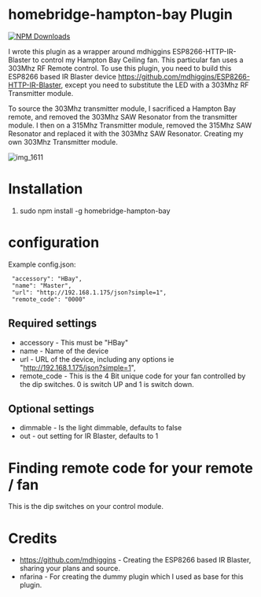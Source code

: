 # homebridge-hampton-bay Plugin

[![NPM Downloads](https://img.shields.io/npm/dm/homebridge-hampton-bay.svg?style=flat)](https://npmjs.org/package/homebridge-hampton-bay)


I wrote this plugin as a wrapper around mdhiggins ESP8266-HTTP-IR-Blaster to control my Hampton Bay Ceiling fan. This particular fan uses a 303Mhz RF Remote control. To use this plugin, you need to build this ESP8266 based IR Blaster device https://github.com/mdhiggins/ESP8266-HTTP-IR-Blaster, except you need to substitute the LED with a 303Mhz RF Transmitter module.

To source the 303Mhz transmitter module, I sacrificed a Hampton Bay remote, and removed the 303Mhz SAW Resonator from the transmitter module.  I then on a 315Mhz Transmitter module, removed the 315Mhz SAW Resonator and replaced it with the 303Mhz SAW Resonator. Creating my own 303Mhz Transmitter module.

![img_1611](https://user-images.githubusercontent.com/19808920/33053269-aee42054-ce40-11e7-9c74-7fee8e975782.JPG)

# Installation

1. sudo npm install -g homebridge-hampton-bay

# configuration

Example config.json:

```
 "accessory": "HBay",
 "name": "Master",
 "url": "http://192.168.1.175/json?simple=1",
 "remote_code": "0000"
```

## Required settings

* accessory     - This must be "HBay"
* name          - Name of the device
* url           - URL of the device, including any options ie "http://192.168.1.175/json?simple=1",
* remote_code   - This is the 4 Bit unique code for your fan controlled by the dip switches. 0 is switch UP and 1 is switch down.

## Optional settings

* dimmable - Is the light dimmable, defaults to false
* out      - out setting for IR Blaster, defaults to 1

# Finding remote code for your remote / fan

This is the dip switches on your control module.

# Credits

* https://github.com/mdhiggins - Creating the ESP8266 based IR Blaster, sharing your plans and source.
* nfarina - For creating the dummy plugin which I used as base for this plugin.
